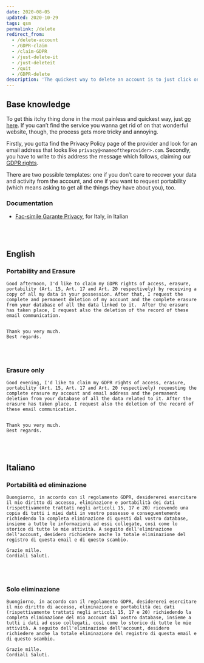 ```yaml
---
date: 2020-08-05
updated: 2020-10-29
tags: qsm
permalink: /delete
redirect_from:
  - /delete-account
  - /GDPR-claim
  - /claim-GDPR
  - /just-delete-it
  - /just-deleteit
  - /quit
  - /GDPR-delete
description: 'The quickest way to delete an account is to just click on the “delete account” button. There are two problems, though. ONE: often, <strong>there’s no button</strong>, TWO: if there is, it’s hidden somewhere in the most remote corners of the settings. This is how I attempt to solve both of them. There is a procedure to also request a copy of all the account data.'
---
```

## Base knowledge

To get this itchy thing done in the most painless and quickest way, just [go here](https://justdeleteme.xyz/). If you can’t find the service you wanna get rid of on that wonderful website, though, the process gets more tricky and annoying.

Firstly, you gotta find the Privacy Policy page of the provider and look for an email address that looks like `privacy@<nameoftheprovider>.com`. Secondly, you have to write to this address the message which follows, claiming our [GDPR rights](https://gdpr-info.eu/).

There are two possible templates: one if you don’t care to recover your data and activity from the account, and one if you want to request portability (which means asking to get all the things they have about you), too.

### Documentation

- [Fac-simile Garante Privacy](https://www.garanteprivacy.it/home/docweb/-/docweb-display/docweb/2014184), for Italy, in Italian

<br>
<br>

## English

### Portability and Erasure

```
Good afternoon, I'd like to claim my GDPR rights of access, erasure, portability (Art. 15, Art. 17 and Art. 20 respectively) by receiving a copy of all my data in your possession. After that, I request the complete and permanent deletion of my account and the complete erasure from your database of all the data linked to it.  After the erasure has taken place, I request also the deletion of the record of these email communication.


Thank you very much.
Best regards.
```

<br>
<br>

### Erasure only

```
Good evening, I'd like to claim my GDPR rights of access, erasure, portability (Art. 15, Art. 17 and Art. 20 respectively) requesting the complete erasure my account and email address and the permanent deletion from your database of all the data related to it. After the erasure has taken place, I request also the deletion of the record of these email communication.


Thank you very much.
Best regards.
```

<br>
<br>

## Italiano

### Portabilità ed eliminazione

```
Buongiorno, in accordo con il regolamento GDPR, desidererei esercitare il mio diritto di accesso, eliminazione e portabilità dei dati (rispettivamente trattati negli articoli 15, 17 e 20) ricevendo una copia di tutti i miei dati in vostro possesso e conseguentemente richiedendo la completa eliminazione di questi dal vostro database, insieme a tutte le informazioni ad essi collegate, così come lo storico di tutte le mie attività. A seguito dell'eliminazione dell'account, desidero richiedere anche la totale eliminazione del registro di questa email e di questo scambio.

Grazie mille.
Cordiali Saluti.
```

<br>
<br>

### Solo eliminazione

```
Buongiorno, in accordo con il regolamento GDPR, desidererei esercitare il mio diritto di accesso, eliminazione e portabilità dei dati (rispettivamente trattati negli articoli 15, 17 e 20) richiedendo la completa eliminazione del mio account dal vostro database, insieme a tutti i dati ad esso collegati, così come lo storico di tutte le mie attività. A seguito dell'eliminazione dell'account, desidero richiedere anche la totale eliminazione del registro di questa email e di questo scambio.
	
Grazie mille.
Cordiali Saluti.
```
